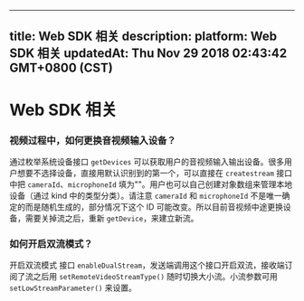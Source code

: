 
---
title: Web SDK 相关
description: 
platform: Web SDK 相关
updatedAt: Thu Nov 29 2018 02:43:42 GMT+0800 (CST)
---
# Web SDK 相关
### 视频过程中，如何更换音视频输入设备？
通过枚举系统设备接口 `getDevices` 可以获取用户的音视频输入输出设备。很多用户想要不选择设备，直接用默认识别到的第一个，可以直接在 `createstream` 接口中把 `cameraId`、`microphoneId` 填为""。用户也可以自己创建对象数组来管理本地设备（通过 kind 中的类型分类）。请注意 `cameraId` 和 `microphoneId` 不是唯一确定的而是随机生成的，部分情况下这个 ID 可能改变。所以目前音视频中途更换设备，需要关掉流之后，重新 `getDevice`，来建立新流。

### 如何开启双流模式？
开启双流模式 接口 `enableDualStream`，发送端调用这个接口开启双流，接收端订阅了流之后用 `setRemoteVideoStreamType()` 随时切换大小流。小流参数可用 `setLowStreamParameter()` 来设置。
